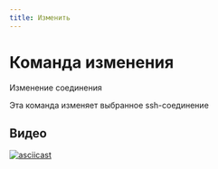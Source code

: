 ```yaml
---
title: Изменить
---
```


# Команда изменения

Изменение соединения

Эта команда изменяет выбранное ssh-соединение

## Видео

[![asciicast](https://asciinema.org/a/667931.svg)](https://asciinema.org/a/667931)
